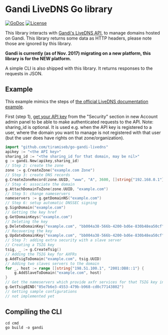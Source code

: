 Gandi LiveDNS Go library
========================

[![GoDoc](https://godoc.org/github.com/tiramiseb/go-gandi-livedns?status.svg)](https://godoc.org/github.com/tiramiseb/go-gandi-livedns)
[![License](https://img.shields.io/badge/license-MIT-blue.svg)](https://raw.githubusercontent.com/tiramiseb/go-gandi-livedns/master/LICENSE)

This library interacts with [Gandi's LiveDNS API](http://doc.livedns.gandi.net/), to manage domains hosted on Gandi. This library returns some data as HTTP headers, please note those are ignored by this library.

**Gandi is currently (as of Nov. 2017) migrating on a new platform, this library is for the NEW platform.**

A simple CLI is also shipped with this library. It returns responses to the requests in JSON.

Example
-------

This example mimics the steps of [the official LiveDNS documentation example](http://doc.livedns.gandi.net/#quick-example).

First (step 1), [get your API key](https://account.gandi.net/) from the "Security" section in new Account admin panel to be able to make authenticated requests to the API.
Note: sharing_id is optional. It is used e.g. when the API key is registered to a user, where the domain you want to manage is not registered with that user (but the user does have rights on that zone/organization).
```go
import "github.com/tiramiseb/go-gandi-livedns"
apikey := "<the API key>"
sharing_id := "<the sharing_id for that domain, may be nil>"
g := gandi.New(apikey,sharing_id)
// Step 2: create the zone
zone := g.CreateZone("example.com Zone")
// Step 3: create DNS records
g.CreateZoneRecord(zone.UUID, "www", "A", 3600, []string{"192.168.0.1"})
// Step 4: associate the domain
g.AttachDomainToZone(zone.UUID, "example.com")
// Step 5: change nameservers
nameservers := g.getDomainNS("example.com")
// Step 6: setup automatic DNSSEC signing
g.SignDomain("example.com")
// Getting the key href
g.GetDomainKeys("example.com")
// Deleting the key
g.DeleteDomainKey("example.com", "bb004a38-566b-4200-bd6e-830b48ea50cf")
// Recovering the key
g.UpdateDomainKey("example.com", "bb004a38-566b-4200-bd6e-830b48ea50cf", false)
// Step 7: adding extra security with a slave server
// Creating a TSIG key
tsig, _ := g.CreateTsig()
// Adding the TSIG key for AXFRs
g.AddTsigToDomain("example.com", tsig.UUID)
// Adding two slaves servers to the domain
for _, host := range []string{"198.51.100.1", "2001:DB8::1"} {
    g.AddSlaveToDomain("example.com", host)
}
// Get the nameservers which provide axfr services for that TSIG key in the BIND config example
g.GetTsigBIND("85e7b6e3-4553-479b-b968-cd0c77143802")
// Getting sample configurations
// not implemented yet
```

Compiling the CLI
-----------------

```
cd cmd
go build -o gandi
```
